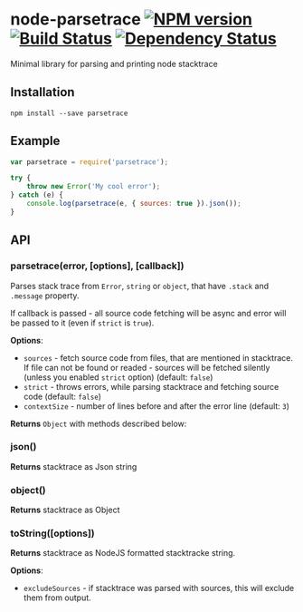 # node-parsetrace [![NPM version][npm-image]][npm-url] [![Build Status][travis-image]][travis-url] [![Dependency Status][depstat-image]][depstat-url]
Minimal library for parsing and printing node stacktrace

## Installation

`npm install --save parsetrace`

## Example

```javascript
var parsetrace = require('parsetrace');

try {
    throw new Error('My cool error');
} catch (e) {
    console.log(parsetrace(e, { sources: true }).json());
}
```

## API

### parsetrace(error, [options], [callback])

Parses stack trace from `Error`, `string` or `object`, that have `.stack` and `.message` property.

If callback is passed - all source code fetching will be async and error will be passed to it (even if `strict` is `true`).

__Options__:

 * `sources` - fetch source code from files, that are mentioned in stacktrace. If file can not be found or readed - sources will be fetched silently (unless you enabled `strict` option) (default: `false`)
 * `strict` - throws errors, while parsing stacktrace and fetching source code (default: `false`)
 * `contextSize` - number of lines before and after the error line (default: `3`)

__Returns__ `Object` with methods described below:

### json()

__Returns__ stacktrace as Json string

### object()

__Returns__ stacktrace as Object

### toString([options])

__Returns__ stacktrace as NodeJS formatted stacktracke string.

__Options__:

 * `excludeSources` - if stacktrace was parsed with sources, this will exclude them from output.

[npm-url]: https://npmjs.org/package/parsetrace
[npm-image]: https://badge.fury.io/js/parsetrace.png

[travis-url]: http://travis-ci.org/floatdrop/node-parsetrace
[travis-image]: https://secure.travis-ci.org/floatdrop/node-parsetrace.png?branch=master

[depstat-url]: https://david-dm.org/floatdrop/node-parsetrace
[depstat-image]: https://david-dm.org/floatdrop/node-parsetrace.png
